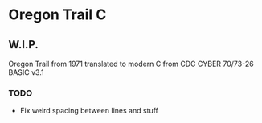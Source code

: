# Oregon Trail C
## W.I.P.
Oregon Trail from 1971 translated to modern C from CDC CYBER 70/73-26 BASIC v3.1

### TODO
- Fix weird spacing between lines and stuff
